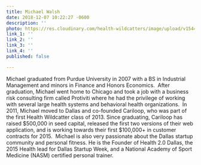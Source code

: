 ```yaml
---
title: Michael Walsh
date: 2018-12-07 10:22:27 -0600
description: ''
photo: https://res.cloudinary.com/health-wildcatters/image/upload/v1544199765/image.png
link_1: ''
link_2: ''
link_3: ''
link_4: ''
published: false

---
```

Michael graduated from Purdue University in 2007 with a BS in Industrial Management and minors in Finance and Honors Economics.  After graduation, Michael went home to Chicago and took a job with a business risk consulting firm called Protiviti where he had the privilege of working with several large health systems and behavioral health organizations.  In 2011, Michael moved to Dallas and co-founded Cariloop, who was part of the first Health Wildcatter class of 2013. Since graduating, Cariloop has raised $500,000 in seed capital, released the first two versions of their web application, and is working towards their first $100,000+ in customer contracts for 2015.  Michael is also very passionate about the Dallas startup community and personal fitness. He is the Founder of Health 2.0 Dallas, the 2015 Health lead for Dallas Startup Week, and a National Academy of Sport Medicine (NASM) certified personal trainer.